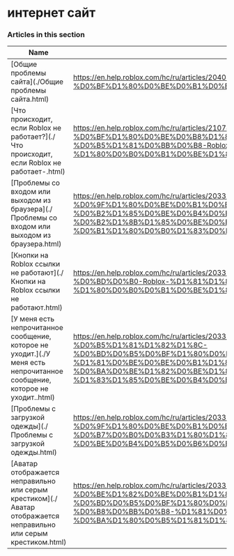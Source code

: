 # интернет сайт  
### Articles in this section
Name|URL
-|-
[Общие проблемы сайта](./Общие проблемы сайта.html) |https://en.help.roblox.com/hc/ru/articles/204038784-%D0%9E%D0%B1%D1%89%D0%B8%D0%B5-%D0%BF%D1%80%D0%BE%D0%B1%D0%BB%D0%B5%D0%BC%D1%8B-%D1%81%D0%B0%D0%B9%D1%82%D0%B0
[Что происходит, если Roblox не работает?](./Что происходит, если Roblox не работает-.html) |https://en.help.roblox.com/hc/ru/articles/210785523-%D0%A7%D1%82%D0%BE-%D0%BF%D1%80%D0%BE%D0%B8%D1%81%D1%85%D0%BE%D0%B4%D0%B8%D1%82-%D0%B5%D1%81%D0%BB%D0%B8-Roblox-%D0%BD%D0%B5-%D1%80%D0%B0%D0%B1%D0%BE%D1%82%D0%B0%D0%B5%D1%82-
[Проблемы со входом или выходом из браузера](./Проблемы со входом или выходом из браузера.html) |https://en.help.roblox.com/hc/ru/articles/203312820-%D0%9F%D1%80%D0%BE%D0%B1%D0%BB%D0%B5%D0%BC%D1%8B-%D1%81%D0%BE-%D0%B2%D1%85%D0%BE%D0%B4%D0%BE%D0%BC-%D0%B8%D0%BB%D0%B8-%D0%B2%D1%8B%D1%85%D0%BE%D0%B4%D0%BE%D0%BC-%D0%B8%D0%B7-%D0%B1%D1%80%D0%B0%D1%83%D0%B7%D0%B5%D1%80%D0%B0
[Кнопки на Roblox ссылки не работают](./Кнопки на Roblox ссылки не работают.html) |https://en.help.roblox.com/hc/ru/articles/203312810-%D0%9A%D0%BD%D0%BE%D0%BF%D0%BA%D0%B8-%D0%BD%D0%B0-Roblox-%D1%81%D1%81%D1%8B%D0%BB%D0%BA%D0%B8-%D0%BD%D0%B5-%D1%80%D0%B0%D0%B1%D0%BE%D1%82%D0%B0%D1%8E%D1%82
[У меня есть непрочитанное сообщение, которое не уходит.](./У меня есть непрочитанное сообщение, которое не уходит..html) |https://en.help.roblox.com/hc/ru/articles/203312970-%D0%A3-%D0%BC%D0%B5%D0%BD%D1%8F-%D0%B5%D1%81%D1%82%D1%8C-%D0%BD%D0%B5%D0%BF%D1%80%D0%BE%D1%87%D0%B8%D1%82%D0%B0%D0%BD%D0%BD%D0%BE%D0%B5-%D1%81%D0%BE%D0%BE%D0%B1%D1%89%D0%B5%D0%BD%D0%B8%D0%B5-%D0%BA%D0%BE%D1%82%D0%BE%D1%80%D0%BE%D0%B5-%D0%BD%D0%B5-%D1%83%D1%85%D0%BE%D0%B4%D0%B8%D1%82-
[Проблемы с загрузкой одежды](./Проблемы с загрузкой одежды.html) |https://en.help.roblox.com/hc/ru/articles/203312930-%D0%9F%D1%80%D0%BE%D0%B1%D0%BB%D0%B5%D0%BC%D1%8B-%D1%81-%D0%B7%D0%B0%D0%B3%D1%80%D1%83%D0%B7%D0%BA%D0%BE%D0%B9-%D0%BE%D0%B4%D0%B5%D0%B6%D0%B4%D1%8B
[Аватар отображается неправильно или серым крестиком](./Аватар отображается неправильно или серым крестиком.html) |https://en.help.roblox.com/hc/ru/articles/203312960-%D0%90%D0%B2%D0%B0%D1%82%D0%B0%D1%80-%D0%BE%D1%82%D0%BE%D0%B1%D1%80%D0%B0%D0%B6%D0%B0%D0%B5%D1%82%D1%81%D1%8F-%D0%BD%D0%B5%D0%BF%D1%80%D0%B0%D0%B2%D0%B8%D0%BB%D1%8C%D0%BD%D0%BE-%D0%B8%D0%BB%D0%B8-%D1%81%D0%B5%D1%80%D1%8B%D0%BC-%D0%BA%D1%80%D0%B5%D1%81%D1%82%D0%B8%D0%BA%D0%BE%D0%BC